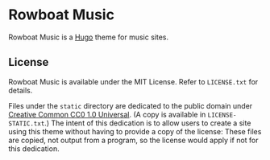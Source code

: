 # Rowboat Music

Rowboat Music is a [Hugo](https://gohuho.io) theme for music sites.

## License

Rowboat Music is available under the MIT License. Refer to `LICENSE.txt` for details.

Files under the `static` directory are dedicated to the public domain under [Creative Common CC0 1.0 Universal](https://creativecommons.org/publicdomain/zero/1.0/). (A copy is available in `LICENSE-STATIC.txt`.) The intent of this dedication is to allow users to create a site using this theme without having to provide a copy of the license: These files are copied, not output from a program, so the license would apply if not for this dedication.